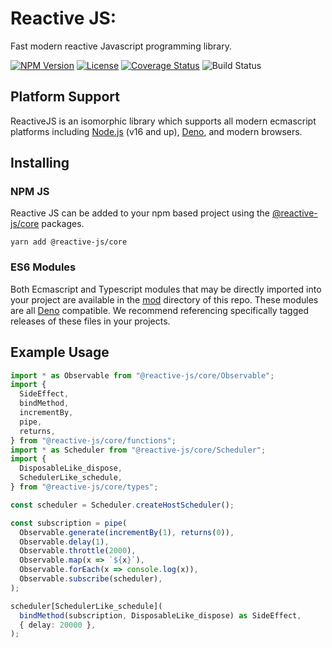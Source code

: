 # Reactive JS:

Fast modern reactive Javascript programming library.

[![NPM Version](https://img.shields.io/npm/v/@reactive-js/core.svg)](https://npmjs.com/package/@reactive-js/core) [![License](https://img.shields.io/npm/l/@reactive-js/core.svg)](https://npmjs.com/package/@reactive-js/core) [![Coverage Status](https://coveralls.io/repos/github/bordoley/reactive-js/badge.svg?branch=master)](https://coveralls.io/github/bordoley/reactive-js?branch=master) ![Build Status](https://github.com/bordoley/reactive-js/actions/workflows/build.yml/badge.svg)

## Platform Support

ReactiveJS is an isomorphic library which supports all modern ecmascript platforms including [Node.js](https://nodejs.org/) (v16 and up), [Deno](https://deno.land/), and modern browsers.

## Installing

### NPM JS

Reactive JS can be added to your npm based project using the [@reactive-js/core](https://www.npmjs.com/@reactive-js/core) packages.

```
yarn add @reactive-js/core
```

### ES6 Modules

Both Ecmascript and Typescript modules that may be directly imported into your project are available in the [mod](./mod) directory of this repo. These modules are all [Deno](https://deno.land/) compatible. We recommend referencing specifically tagged releases of these files in your projects.

## Example Usage

```typescript
import * as Observable from "@reactive-js/core/Observable";
import {
  SideEffect,
  bindMethod,
  incrementBy,
  pipe,
  returns,
} from "@reactive-js/core/functions";
import * as Scheduler from "@reactive-js/core/Scheduler";
import {
  DisposableLike_dispose,
  SchedulerLike_schedule,
} from "@reactive-js/core/types";

const scheduler = Scheduler.createHostScheduler();

const subscription = pipe(
  Observable.generate(incrementBy(1), returns(0)),
  Observable.delay(1),
  Observable.throttle(2000),
  Observable.map(x => `${x}`),
  Observable.forEach(x => console.log(x)),
  Observable.subscribe(scheduler),
);

scheduler[SchedulerLike_schedule](
  bindMethod(subscription, DisposableLike_dispose) as SideEffect,
  { delay: 20000 },
);
```
